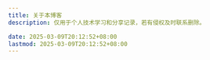 ```yaml
---
title: 关于本博客
description: 仅用于个人技术学习和分享记录，若有侵权及时联系删除。

date: 2025-03-09T20:12:52+08:00
lastmod: 2025-03-09T20:12:52+08:00
---
```

